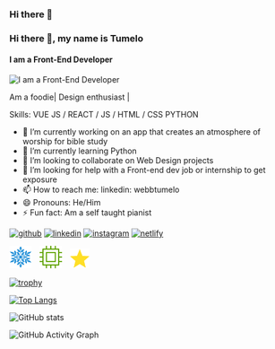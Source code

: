 ### Hi there 👋
### Hi there 👋, my name is Tumelo
#### I am a  Front-End Developer
![I am a  Front-End Developer](https://arturssmirnovs.github.io/github-profile-readme-generator/images/banner.png)

Am a foodie| Design enthusiast |  

Skills: VUE JS / REACT / JS / HTML / CSS PYTHON

- 🔭 I’m currently working on an app that creates an atmosphere of worship for bible study 
- 🌱 I’m currently learning  Python 
- 👯 I’m looking to collaborate on Web Design projects 
- 🤔 I’m looking for help with a Front-end dev job or internship to get exposure 
- 📫 How to reach me: linkedin: webbtumelo  
- 😄 Pronouns: He/Him 
- ⚡ Fun fact: Am  a self taught pianist 


[<img src='https://cdn.jsdelivr.net/npm/simple-icons@3.0.1/icons/github.svg' alt='github' height='40'>](https://github.com/webbtumelo)  [<img src='https://cdn.jsdelivr.net/npm/simple-icons@3.0.1/icons/linkedin.svg' alt='linkedin' height='40'>](https://www.linkedin.com/in/webbtumelo/)  [<img src='https://cdn.jsdelivr.net/npm/simple-icons@3.0.1/icons/instagram.svg' alt='instagram' height='40'>](https://www.instagram.com/naytive/)  [<img src='https://cdn.jsdelivr.net/npm/simple-icons@3.0.1/icons/netlify.svg' alt='netlify' height='40'>](webbtumelo)  

<a href='https://archiveprogram.github.com/'><img src='https://raw.githubusercontent.com/acervenky/animated-github-badges/master/assets/acbadge.gif' width='40' height='40'></a> <a href='https://docs.github.com/en/developers'><img src='https://raw.githubusercontent.com/acervenky/animated-github-badges/master/assets/devbadge.gif' width='40' height='40'></a> <a href='https://stars.github.com/'><img src='https://raw.githubusercontent.com/acervenky/animated-github-badges/master/assets/starbadge.gif' width='35' height='35'></a> 

[![trophy](https://github-profile-trophy.vercel.app/?username=webbtumelo)](https://github.com/ryo-ma/github-profile-trophy)

[![Top Langs](https://github-readme-stats.vercel.app/api/top-langs/?username=webbtumelo)](https://github.com/anuraghazra/github-readme-stats)

![GitHub stats](https://github-readme-stats.vercel.app/api?username=webbtumelo&show_icons=true)  

![GitHub Activity Graph](https://activity-graph.herokuapp.com/graph?username=webbtumelo)  



